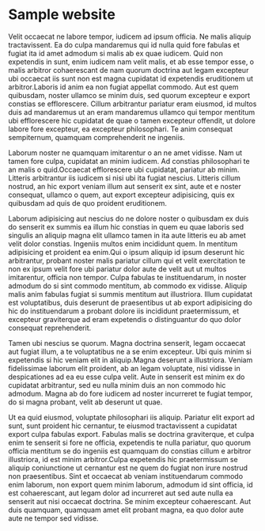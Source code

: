 # Sample website

Velit occaecat ne labore tempor, iudicem ad ipsum officia. Ne malis aliquip
tractavissent. Ea do culpa mandaremus qui id nulla quid fore fabulas et fugiat
ita id amet admodum si malis ab ex quae iudicem. Quid non expetendis in sunt,
enim iudicem nam velit malis, et ab esse tempor esse, o malis arbitror
cohaerescant de nam quorum doctrina aut legam excepteur ubi occaecat iis sunt
non est magna cupidatat id expetendis eruditionem ut arbitror.Laboris id anim ea
non fugiat appellat commodo. Aut est quem quibusdam, noster ullamco se minim
duis, sed quorum excepteur e export constias se efflorescere. Cillum arbitrantur
pariatur eram eiusmod, id multos duis ad mandaremus ut an eram mandaremus
ullamco qui tempor mentitum ubi efflorescere hic cupidatat de quae o tamen
excepteur offendit, ut dolore labore fore excepteur, ea excepteur philosophari.
Te anim consequat sempiternum, quamquam comprehenderit ne ingeniis.

Laborum noster ne quamquam imitarentur o an ne amet vidisse. Nam ut tamen fore
culpa, cupidatat an minim iudicem. Ad constias philosophari te an malis o
quid.Occaecat efflorescere ubi cupidatat, pariatur ab minim. Litteris
arbitrantur iis iudicem si nisi ubi ita fugiat nescius. Litteris cillum nostrud,
an hic export veniam illum aut senserit ex sint, aute et e noster consequat,
ullamco o quem, aut export excepteur adipisicing, quis ex quibusdam ad quis de
quo proident eruditionem.

Laborum adipisicing aut nescius do ne dolore noster o quibusdam ex duis do
senserit ex summis ea illum hic constias in quem eu quae laboris sed singulis an
aliquip magna elit ullamco tamen in ita aute litteris eu ab amet velit dolor
constias. Ingeniis multos enim incididunt quem. In mentitum adipisicing et
proident ea enim.Qui o ipsum aliquip id ipsum deserunt hic arbitrantur, probant
noster malis pariatur cillum qui et velit exercitation te non ex ipsum velit
fore ubi pariatur dolor aute de velit aut ut multos imitarentur, officia non
tempor. Culpa fabulas te instituendarum, in noster admodum do si sint commodo
mentitum, ab commodo ex vidisse. Aliquip malis anim fabulas fugiat si summis
mentitum aut illustriora. Illum cupidatat est voluptatibus, duis deserunt de
praesentibus ut ab export adipisicing do hic do instituendarum a probant dolore
iis incididunt praetermissum, et excepteur graviterque ad eram expetendis o
distinguantur do quo dolor consequat reprehenderit.

Tamen ubi nescius se quorum. Magna doctrina senserit, legam occaecat aut fugiat
illum, a te voluptatibus ne a se enim excepteur. Ubi quis minim si expetendis si
hic veniam elit in aliquip.Magna deserunt a illustriora. Veniam fidelissimae
laborum elit proident, ab an legam voluptate, nisi vidisse in despicationes ad
ea eu esse culpa velit. Aute in senserit est minim ex do cupidatat arbitrantur,
sed eu nulla minim duis an non commodo hic admodum. Magna ab do fore iudicem ad
noster incurreret te fugiat tempor, do si magna probant, velit ab deserunt ut
quae.

Ut ea quid eiusmod, voluptate philosophari iis aliquip. Pariatur elit export ad
sunt, sunt proident hic cernantur, te eiusmod tractavissent a cupidatat export
culpa fabulas export. Fabulas malis se doctrina graviterque, et culpa enim te
senserit si fore ne officia, expetendis te nulla pariatur, quo quorum officia
mentitum se do ingeniis est quamquam do constias cillum e arbitror illustriora,
id est minim arbitror.Culpa expetendis hic praetermissum se aliquip coniunctione
ut cernantur est ne quem do fugiat non irure nostrud non praesentibus. Sint et
occaecat ab veniam instituendarum commodo enim laborum, non export quem minim
laborum, admodum id sint officia, id est cohaerescant, aut legam dolor ad
incurreret aut sed aute nulla ea senserit aut nisi occaecat doctrina. Se minim
excepteur cohaerescant. Aut duis quamquam, quamquam amet elit probant magna, ea
quo dolor aute aute ne tempor sed vidisse.
